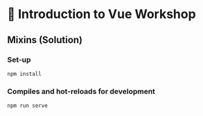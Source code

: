 # 💪 Introduction to Vue Workshop

## Mixins (Solution)

### Set-up

```
npm install
```

### Compiles and hot-reloads for development
```
npm run serve
```
